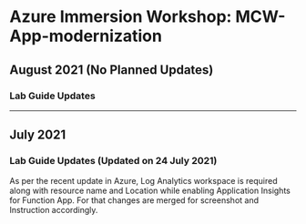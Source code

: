 # Azure Immersion Workshop: MCW-App-modernization

## August 2021 (No Planned Updates)
### Lab Guide Updates

--------------------

## July 2021
### Lab Guide Updates (Updated on 24 July 2021)
As per the recent update in Azure, Log Analytics workspace is required along with resource name and Location while enabling Application Insights for Function App. For that changes are merged for screenshot and Instruction accordingly. 
